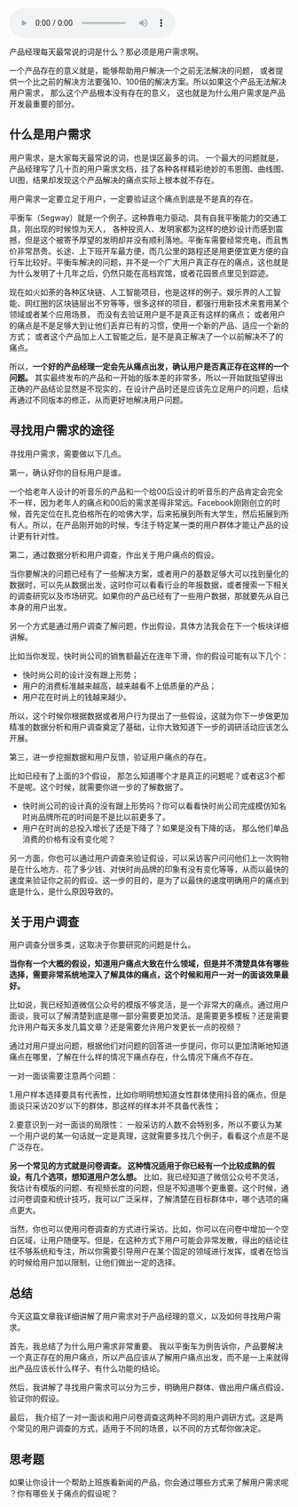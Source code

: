 <audio title="07 _ 如何寻找用户需求？" src="https://static001.geekbang.org/resource/audio/ea/fc/ea39f2d46e9fb76d9f9b1a85cd4237fc.mp3" controls="controls"></audio> 
<p>产品经理每天最常说的词是什么？那必须是用户需求啊。</p>
<p> 一个产品存在的意义就是，能够帮助用户解决一个之前无法解决的问题， 或者提供一个比之前的解决方法要强10、100倍的解决方案。所以如果这个产品无法解决用户需求， 那么这个产品根本没有存在的意义， 这也就是为什么用户需求是产品开发最重要的部分。</p>
<h2 id="-">什么是用户需求</h2>
<p>用户需求，是大家每天最常说的词，也是误区最多的词。 一个最大的问题就是，产品经理写了几十页的用户需求文档，挂了各种各样精彩绝妙的韦恩图、曲线图、UI图，结果却发现这个产品解决的痛点实际上根本就不存在。</p>
<!-- [[[read_end]]] -->
<p><span class="orange">用户需求一定要立足于用户，一定要验证这个痛点到底是不是真的存在。</span></p>
<p>平衡车（Segway）就是一个例子。这种靠电力驱动、具有自我平衡能力的交通工具，刚出现的时候惊为天人， 各种投资人、发明家都为这样的绝妙设计而感到震撼，但是这个被寄予厚望的发明却并没有顺利落地。平衡车需要经常充电，而且售价非常昂贵。长途、上下班开车最方便，而几公里的路程还是用更便宜更方便的自行车比较好。平衡车解决的问题，并不是一个广大用户真正存在的痛点，这也就是为什么发明了十几年之后，仍然只能在高档宾馆，或者花园景点里见到踪迹。</p>
<p>现在如火如荼的各种区块链、人工智能项目，也是这样的例子。娱乐界的人工智能、网红圈的区块链层出不穷等等，很多这样的项目，都强行用新技术来套用某个领域或者某个应用场景， 而没有去验证用户是不是真正有这样的痛点； 或者用户的痛点是不是足够大到让他们丢弃已有的习惯，使用一个新的产品、适应一个新的方式； 或者这个产品加上人工智能之后，是不是真正解决了一个以前解决不了的痛点。</p>
<p>所以，<strong>一个好的产品经理一定会先从痛点出发，确认用户是否真正存在这样的一个问题。</strong> 其实最终发布的产品和一开始的版本差的非常多，所以一开始就指望得出正确的产品结论显然是不现实的，在设计产品时还是应该先立足用户的问题，后续再通过不同版本的修正，从而更好地解决用户问题。</p>
<h2 id="-">寻找用户需求的途径</h2>
<p>寻找用户需求，需要做以下几点。</p>
<p><span class="orange">第一，确认好你的目标用户是谁。</span></p>
<p>一个给老年人设计的听音乐的产品和一个给00后设计的听音乐的产品肯定会完全不一样，因为老年人的痛点和00后的需求差得非常远。Facebook刚刚创立的时候，首先定位在扎克伯格所在的哈佛大学，后来拓展到所有大学生，然后拓展到所有人。所以，在产品刚开始的时候，专注于特定某一类的用户群体才能让产品的设计更有针对性。</p>
<p><span class="orange">第二，通过数据分析和用户调查，作出关于用户痛点的假设。</span></p>
<p>当你要解决的问题已经有了一些解决方案，或者用户的基数足够大可以找到量化的数据时，可以先从数据出发，这时你可以看看行业的年报数据，或者搜索一下相关的调查研究以及市场研究。如果你的产品已经有了一些用户数据，那就要先从自己本身的用户出发。</p>
<p>另一个方式是通过用户调查了解问题，作出假设，具体方法我会在下一个板块详细讲解。</p>
<p>比如当你发现，快时尚公司的销售额最近在连年下滑，你的假设可能有以下几个：</p>
<ul>
<li>快时尚公司的设计没有跟上形势；</li>
<li>用户的消费标准越来越高，越来越看不上低质量的产品；</li>
<li>用户花在时尚上的钱越来越少。</li>
</ul>
<p>所以，这个时候你根据数据或者用户行为提出了一些假设，这就为你下一步做更加精准的数据分析和用户调查奠定了基础，让你大致知道下一步的调研活动应该怎么开展。</p>
<p><span class="orange">第三，进一步挖掘数据和用户反馈，验证用户痛点的存在。</span></p>
<p>比如已经有了上面的3个假设， 那怎么知道哪个才是真正的问题呢？或者这3个都不是呢。这个时候，就需要你进一步的了解数据了。</p>
<ul>
<li>快时尚公司的设计真的没有跟上形势吗？你可以看看快时尚公司完成模仿知名时尚品牌所花的时间是不是比以前更多了。</li>
<li>用户在时尚的总投入增长了还是下降了？如果是没有下降的话， 那么他们单品消费的价格有没有变化呢？</li>
</ul>
<p>另一方面，你也可以通过用户调查来验证假设，可以采访客户问问他们上一次购物是在什么地方、花了多少钱、对快时尚品牌的印象有没有变化等等，从而以最快的速度来验证你之前的假设。这一步的目的，是为了以最快的速度明确用户的痛点到底是什么，是什么原因导致的。</p>
<h2 id="-">关于用户调查</h2>
<p>用户调查分很多类，这取决于你要研究的问题是什么。</p>
<p><strong>当你有一个大概的假设，知道用户痛点大致在什么领域，但是并不清楚具体有哪些选择，需要非常系统地深入了解具体的痛点，这个时候和用户一对一的面谈效果最好。</strong></p>
<p>比如说，我已经知道微信公众号的模版不够灵活，是一个非常大的痛点。通过用户面谈，我可以了解清楚到底是哪一部分需要更加灵活。是需要更多模板？还是需要允许用户每天多发几篇文章？还是需要允许用户发更长一点的视频？</p>
<p>通过对用户提出问题，根据他们对问题的回答进一步提问，你可以更加清晰地知道痛点在哪里，了解在什么样的情况下痛点存在，什么情况下痛点不存在。</p>
<p>一对一面谈需要注意两个问题：</p>
<p>1.用户样本选择要具有代表性，比如你明明想知道女性群体使用抖音的痛点，但是面谈只采访20岁以下的群体，那这样的样本并不具备代表性；</p>
<p>2.要意识到一对一面谈的局限性： 一般采访的人数不会特别多，所以不要认为某一个用户说的某一句话就一定是真理，这就需要多找几个例子，看看这个点是不是广泛存在。</p>
<p><strong>另一个常见的方式就是问卷调查。 这种情况适用于你已经有一个比较成熟的假设，有几个选项，想知道用户怎么想。</strong> 比如，我已经知道了微信公众号不灵活，我估计有模版的问题、有视频长度的问题，但是不知道哪个更重要。这个时候，通过问卷调查和统计技巧，我可以广泛采样，了解清楚在目标群体中，哪个选项的痛点更大。</p>
<p>当然，你也可以使用问卷调查的方式进行采访。比如，你可以在问卷中增加一个空白区域，让用户随便写。但是，在这种方式下用户可能会非常发散，得出的结论往往不够系统和专注，所以你需要引导用户在某个固定的领域进行发挥，或者在恰当的时候给用户加以限制，让他们做出一定的选择。</p>
<h2 id="-">总结</h2>
<p>今天这篇文章我详细讲解了用户需求对于产品经理的意义，以及如何寻找用户需求。</p>
<p>首先，我总结了为什么用户需求非常重要。 我以平衡车为例告诉你，产品要解决一个真正存在的用户痛点，所以产品应该从了解用户痛点出发，而不是一上来就得出产品应该长什么样子、有什么功能的结论。</p>
<p>然后，我讲解了寻找用户需求可以分为三步，明确用户群体、做出用户痛点假设、验证你的假设。</p>
<p>最后， 我介绍了一对一面谈和用户问卷调查这两种不同的用户调研方式。这是两个常见的用户调查的方式，适用于不同的场景，以不同的方式帮你做决定。</p>
<h2 id="-">思考题</h2>
<p>如果让你设计一个帮助上班族看新闻的产品，你会通过哪些方式来了解用户需求呢 ？你有哪些关于痛点的假设呢？</p>
<p></p>
